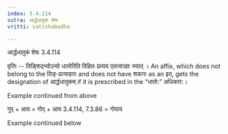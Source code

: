 ```yaml
---
index: 3.4.114
sutra: आर्द्धधातुकं शेषः
vritti: satishabodha

---
```

 आर्द्धधातुकं शेषः 3.4.114 

वृत्तिः -- तिङि्शद्भ्योऽन्यो धातोरिति विहितः प्रत्यय एतत्सञ्ज्ञः स्यात् । An affix, which does not belong to the तिङ्-प्रत्याहारः and does not have शकारः as an इत्, gets the designation of आर्द्धधातुकम् if it is prescribed in the “धातो:” अधिकार:। 


Example continued from above 


गुप् + आय = गोप् + आय 3.4.114, 7.3.86 = गोपाय 


Example continued below 